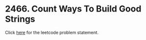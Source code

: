 # 2466. Count Ways To Build Good Strings

Click [here](https://leetcode.com/problems/count-ways-to-build-good-strings/) for the leetcode problem statement.
